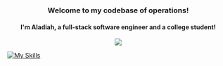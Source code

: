 <h3 align="center">Welcome to my codebase of operations!</h3>
<h4 align="center">I'm Aladiah, a full-stack software engineer and a college student!</h4>

<p align="center">
  <img align="center" src="https://github.com/seoll27/seoll27/blob/main/rampo.gif">
</p>

[![My Skills](https://skillicons.dev/icons?i=js,html,css,react,nodejs,mysql,php,bootstrap,tailwind)](https://skillicons.dev)
